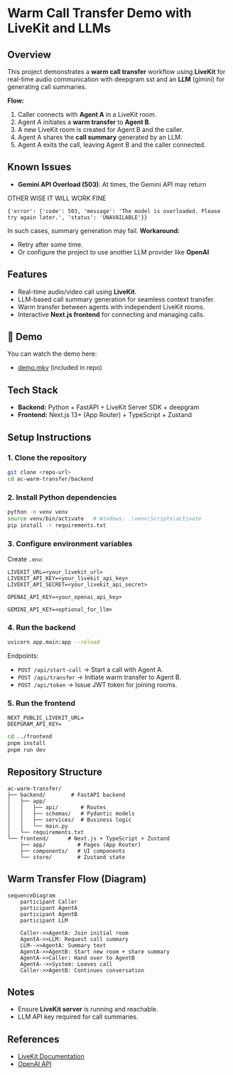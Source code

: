 # Warm Call Transfer Demo with LiveKit and LLMs

## Overview

This project demonstrates a **warm call transfer** workflow using **LiveKit** for real-time audio communication with deepgram sst and an **LLM** (gimini) for generating call summaries.

**Flow:**

1. Caller connects with **Agent A** in a LiveKit room.
2. Agent A initiates a **warm transfer** to **Agent B**.
3. A new LiveKit room is created for Agent B and the caller.
4. Agent A shares the **call summary** generated by an LLM.
5. Agent A exits the call, leaving Agent B and the caller connected.

## Known Issues

- **Gemini API Overload (503)**: At times, the Gemini API may return

OTHER WISE IT WILL WORK FINE

```
{'error': {'code': 503, 'message': 'The model is overloaded. Please try again later.', 'status': 'UNAVAILABLE'}}
```

In such cases, summary generation may fail.
**Workaround:**

- Retry after some time.
- Or configure the project to use another LLM provider like **OpenAI**

## Features

- Real-time audio/video call using **LiveKit**.
- LLM-based call summary generation for seamless context transfer.
- Warm transfer between agents with independent LiveKit rooms.
- Interactive **Next.js frontend** for connecting and managing calls.

## 🎥 Demo

You can watch the demo here:

- [demo.mkv](./demo.mkv) (included in repo)

## Tech Stack

- **Backend:** Python + FastAPI + LiveKit Server SDK + deepgram
- **Frontend:** Next.js 13+ (App Router) + TypeScript + Zustand

## Setup Instructions

### 1. Clone the repository

```bash
git clone <repo-url>
cd ac-warm-transfer/backend
```

### 2. Install Python dependencies

```bash
python -m venv venv
source venv/bin/activate   # Windows: .\venv\Scripts\activate
pip install -r requirements.txt
```

### 3. Configure environment variables

Create `.env`:

```env
LIVEKIT_URL=<your_livekit_url>
LIVEKIT_API_KEY=<your_livekit_api_key>
LIVEKIT_API_SECRET=<your_livekit_api_secret>

OPENAI_API_KEY=<your_openai_api_key>

GEMINI_API_KEY=<optional_for_llm>
```

### 4. Run the backend

```bash
uvicorn app.main:app --reload
```

Endpoints:

- `POST /api/start-call` → Start a call with Agent A.
- `POST /api/transfer` → Initiate warm transfer to Agent B.
- `POST /api/token` → Issue JWT token for joining rooms.

### 5. Run the frontend

```
NEXT_PUBLIC_LIVEKIT_URL=
DEEPGRAM_API_KEY=
```

```bash
cd ../frontend
pnpm install
pnpm run dev
```

## Repository Structure

```
ac-warm-transfer/
├── backend/        # FastAPI backend
│   ├── app/
│   │   ├── api/       # Routes
│   │   ├── schemas/   # Pydantic models
│   │   ├── services/  # Business logic
│   │   └── main.py
│   └── requirements.txt
└── frontend/      # Next.js + TypeScript + Zustand
    ├── app/          # Pages (App Router)
    ├── components/   # UI components
    └── store/        # Zustand state
```

## Warm Transfer Flow (Diagram)

```mermaid
sequenceDiagram
    participant Caller
    participant AgentA
    participant AgentB
    participant LLM

    Caller->>AgentA: Join initial room
    AgentA->>LLM: Request call summary
    LLM-->>AgentA: Summary text
    AgentA->>AgentB: Start new room + share summary
    AgentA->>Caller: Hand over to AgentB
    AgentA-->>System: Leaves call
    Caller->>AgentB: Continues conversation
```

## Notes

- Ensure **LiveKit server** is running and reachable.
- LLM API key required for call summaries.

## References

- [LiveKit Documentation](https://docs.livekit.io/)
- [OpenAI API](https://platform.openai.com/)
